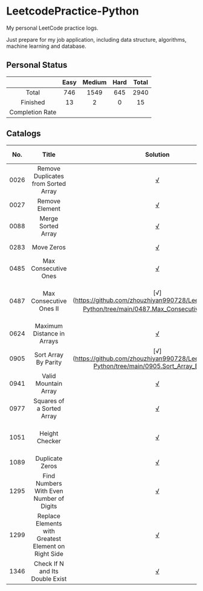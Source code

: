 # LeetcodePractice-Python
My personal LeetCode practice logs.

Just prepare for my job application, including data structure, algorithms, machine learning and database.

## Personal Status

|                 | Easy | Medium | Hard | Total |
|:---------------:|:----:|:------:|:----:|:-----:|
|      Total      | 746  |  1549  | 645  | 2940  |
|    Finished     |  13  |   2    |  0   |  15   |
| Completion Rate |      |        |      |       |

## Catalogs
| No.	 |                        Title                         |                                                              	Solution                                                               | Difficulty |              Relevant Knowledge              |
|:----:|:----------------------------------------------------:|:------------------------------------------------------------------------------------------------------------------------------------:|:----------:|:--------------------------------------------:|
| 0026 |         Remove Duplicates from Sorted Array          |         [√](https://github.com/zhouzhiyan990728/LeetcodePractice-Python/tree/main/0026.Remove_Duplicates_from_Sorted_Array)          |    Easy    |             Array / Two Pointers             |
| 0027 |                    Remove Element                    |                    [√](https://github.com/zhouzhiyan990728/LeetcodePractice-Python/tree/main/0027.Remove_Element)                    |    Easy    |             Array / Two pointers             |
| 0088 |                  Merge Sorted Array                  |                  [√](https://github.com/zhouzhiyan990728/LeetcodePractice-Python/tree/main/0088.Merge_Sorted_Array)                  |    Easy    |        Array / Two Pointers / Sorting        |
| 0283 |                      Move Zeros                      |                      [√](https://github.com/zhouzhiyan990728/LeetcodePractice-Python/tree/main/0283.Move_Zeros)                      |    Easy    |             Array / Two pointers             |
| 0485 |                 Max Consecutive Ones                 |                 [√](https://github.com/zhouzhiyan990728/LeetcodePractice-Python/tree/main/0485.Max_Consecutive_Ones)                 |    Easy    |                    Array                     |
| 0487 |               Max Consecutive Ones II                |               [√](https://github.com/zhouzhiyan990728/LeetcodePractice-Python/tree/main/0487.Max_Consecutive_Ones_II）                |   Medium   | Array / Dynamic Programming / Sliding Window |
| 0624 |              Maximum Distance in Arrays              |              [√](https://github.com/zhouzhiyan990728/LeetcodePractice-Python/tree/main/0624.Maximum_Distance_in_Arrays)              |   Medium   |                Array / Greedy                |
| 0905 |                 Sort Array By Parity                 |                 [√](https://github.com/zhouzhiyan990728/LeetcodePractice-Python/tree/main/0905.Sort_Array_By_Parity                  |    Easy    |        Array / Two Pointers / Sorting        |
| 0941 |                 Valid Mountain Array                 |                 [√](https://github.com/zhouzhiyan990728/LeetcodePractice-Python/tree/main/0941.Valid_Mountain_Array)                 |    Easy    |                    Array                     |                      
| 0977 |              Squares of a Sorted Array               |              [√](https://github.com/zhouzhiyan990728/LeetcodePractice-Python/tree/main/0977.Squares_of_a_Sorted_Array)               |    Easy    |        Array / Two Pointers / Sorting        |
| 1051 |                    Height Checker                    |                    [√](https://github.com/zhouzhiyan990728/LeetcodePractice-Python/tree/main/1051.Height_Checker)                    |    Easy    |       Array / Sorting / Counting Sort        |
| 1089 |                   Duplicate Zeros                    |                   [√](https://github.com/zhouzhiyan990728/LeetcodePractice-Python/tree/main/1089.Duplicate_Zeros)                    |    Easy    |              Array/Two Pointers              |
| 1295 |       Find Numbers With Even Number of Digits        |       [√](https://github.com/zhouzhiyan990728/LeetcodePractice-Python/tree/main/1295.Find_Numbers_With_Even_Number_of_Digits)        |    Easy    |                    Array                     |
| 1299 | Replace Elements with Greatest Element on Right Side | [√](https://github.com/zhouzhiyan990728/LeetcodePractice-Python/tree/main/1299.Replace_Elements_with_Greatest_Element_on_Right_Side) |    Easy    |                    Array                     |
| 1346 |           Check If N and Its Double Exist            |           [√](https://github.com/zhouzhiyan990728/LeetcodePractice-Python/tree/main/1346.Check_If_N_and_Its_Double_EXist)            |    Easy    |              Array / Hash Table              |
